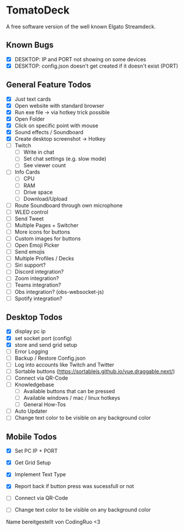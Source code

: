 # TomatoDeck
A free software version of the well known Elgato Streamdeck.

## Known Bugs
- [x] DESKTOP: IP and PORT not showing on some devices
- [x] DESKTOP: config.json doesn't get created if it doesn't exist (PORT)

## General Feature Todos
- [x] Just text cards
- [x] Open website with standard browser
- [x] Run exe file -> via hotkey trick possible
- [x] Open Folder
- [x] Click on specific point with mouse
- [x] Sound effects / Soundboard
- [x] Create desktop screenshot -> Hotkey
- [ ] Twitch
  - [ ] Write in chat
  - [ ] Set chat settings (e.g. slow mode)
  - [ ] See viewer count
- [ ] Info Cards
  - [ ] CPU
  - [ ] RAM
  - [ ] Drive space
  - [ ] Download/Upload
- [ ] Route Soundboard through own microphone
- [ ] WLED control
- [ ] Send Tweet
- [ ] Multiple Pages + Switcher
- [ ] More icons for buttons
- [ ] Custom images for buttons
- [ ] Open Emoji Picker
- [ ] Send emojis
- [ ] Multiple Profiles / Decks
- [ ] Siri support?
- [ ] Discord integration?
- [ ] Zoom integration?
- [ ] Teams integration?
- [ ] Obs integration? (obs-websocket-js)
- [ ] Spotify integration?

## Desktop Todos
- [x] display pc ip
- [x] set socket port (config)
- [x] store and send grid setup
- [ ] Error Logging
- [ ] Backup / Restore Config.json
- [ ] Log into accounts like Twitch and Twitter
- [ ] Sortable buttons (https://sortablejs.github.io/vue.draggable.next/)
- [ ] Connect via QR-Code
- [ ] Knowledgebase
  - [ ] Available buttons that can be pressed
  - [ ] Available windows / mac / linux hotkeys
  - [ ] General How-Tos
- [ ] Auto Updater
- [ ] Change text color to be visible on any background color

## Mobile Todos
- [x] Set PC IP + PORT
- [x] Get Grid Setup
- [x] Implement Text Type
- [x] Report back if button press was sucessfull or not
- [ ] Connect via QR-Code
- [ ] Change text color to be visible on any background color


Name bereitgestellt von CodingRuo <3